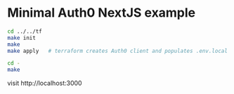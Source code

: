 # Minimal Auth0 NextJS example

```bash
cd ../../tf
make init
make
make apply   # terraform creates Auth0 client and populates .env.local file

cd -
make 
```

visit http://localhost:3000